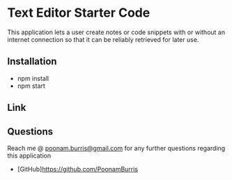 # Text Editor Starter Code

This application lets a user create notes or code snippets with or without an internet connection so that it can be reliably retrieved for later use.

## Installation

- npm install
- npm start

## Link
  

## Questions
  Reach me @ poonam.burris@gmail.com for any further questions regarding this application
  <br>
  - [GitHub]https://github.com/PoonamBurris
  
